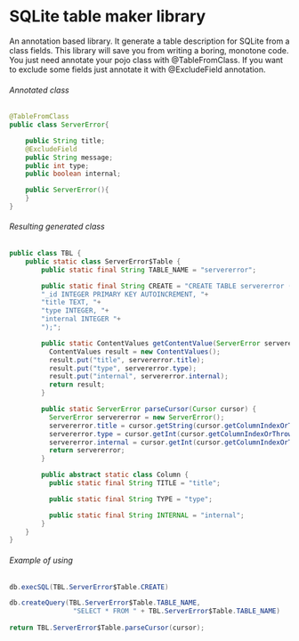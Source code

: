 # SQLite table maker library
An annotation based library. It generate a table description for SQLite from a class fields.
This library will save you from writing a boring, monotone code.
You just need annotate your pojo class with @TableFromClass.
If you want to exclude some fields just annotate it with @ExcludeField annotation.

###### Annotated class
```java
@TableFromClass
public class ServerError{

    public String title;
    @ExcludeField
    public String message;
    public int type;
    public boolean internal;

    public ServerError(){
    }
}
```
###### Resulting generated class
```java
public class TBL {
    public static class ServerError$Table {
        public static final String TABLE_NAME = "servererror";

        public static final String CREATE = "CREATE TABLE servererror ("+
        "_id INTEGER PRIMARY KEY AUTOINCREMENT, "+
        "title TEXT, "+
        "type INTEGER, "+
        "internal INTEGER "+
        ");";

        public static ContentValues getContentValue(ServerError servererror) {
          ContentValues result = new ContentValues();
          result.put("title", servererror.title);
          result.put("type", servererror.type);
          result.put("internal", servererror.internal);
          return result;
        }

        public static ServerError parseCursor(Cursor cursor) {
          ServerError servererror = new ServerError();
          servererror.title = cursor.getString(cursor.getColumnIndexOrThrow("title"));
          servererror.type = cursor.getInt(cursor.getColumnIndexOrThrow("type"));
          servererror.internal = cursor.getInt(cursor.getColumnIndexOrThrow("internal")) > 0;
          return servererror;
        }

        public abstract static class Column {
          public static final String TITLE = "title";

          public static final String TYPE = "type";

          public static final String INTERNAL = "internal";
        }
    }
}
```
###### Example of using
```java
db.execSQL(TBL.ServerError$Table.CREATE)

db.createQuery(TBL.ServerError$Table.TABLE_NAME,
                "SELECT * FROM " + TBL.ServerError$Table.TABLE_NAME)
                
return TBL.ServerError$Table.parseCursor(cursor);                
```
